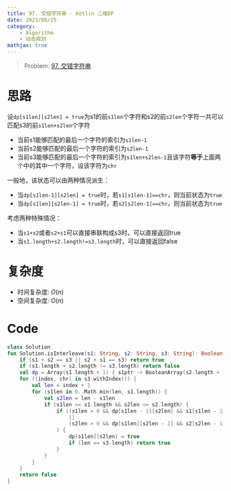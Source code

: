 ```yaml
---
title: 97. 交错字符串 - Kotlin 二维DP
date: 2023/08/25
category: 
    - Algorithm
    - 动态规划
mathjax: true
---
```

> Problem: [97. 交错字符串](https://leetcode.cn/problems/interleaving-string/description/)

# 思路
设`dp[s1len][s2len] = true`为s1的前`s1len`个字符和s2的前`s2len`个字符一共可以匹配s3的前`s1len+s2len`个字符
- 当前s1能够匹配的最后一个字符的索引为`s1len-1`
- 当前s2能够匹配的最后一个字符的索引为`s2len-1`
- 当前s3能够匹配的最后一个字符的索引为`s1len+s2len-1`且该字符**等于**上面两个中的其中一个字符，设该字符为`chr`

一般地，该状态可以由两种情况派生：
- 当`dp[s1len-1][s2len] = true`时，若`s1[s1len-1]==chr`，则当前状态为`true`
- 当`dp[s1len][s2len-1] = true`时，若`s2[s2len-1]==chr`，则当前状态为`true`

考虑两种特殊情况：
- 当`s1+s2`或者`s2+s1`可以直接串联构成s3时，可以直接返回true
- 当`s1.length+s2.length!=s3.length`时，可以直接返回false

# 复杂度
- 时间复杂度:  $O(n)$
- 空间复杂度:  $O(n)$

# Code
```Kotlin
class Solution
fun Solution.isInterleave(s1: String, s2: String, s3: String): Boolean {
    if (s1 + s2 == s3 || s2 + s1 == s3) return true
    if (s1.length + s2.length != s3.length) return false
    val dp = Array(s1.length + 1) { s1ptr -> BooleanArray(s2.length + 1) { s2ptr -> s1ptr == 0 && s2ptr == 0 } }
    for ((index, chr) in s3.withIndex()) {
        val len = index + 1
        for (s1len in 0..Math.min(len, s1.length)) {
            val s2len = len - s1len
            if (s1len <= s1.length && s2len <= s2.length) {
                if ((s1len > 0 && dp[s1len - 1][s2len] && s1[s1len - 1] == chr)
                    ||
                    (s2len > 0 && dp[s1len][s2len - 1] && s2[s2len - 1] == chr)
                ) {
                    dp[s1len][s2len] = true
                    if (len == s3.length) return true
                }
            }
        }
    }
    return false
}
```
